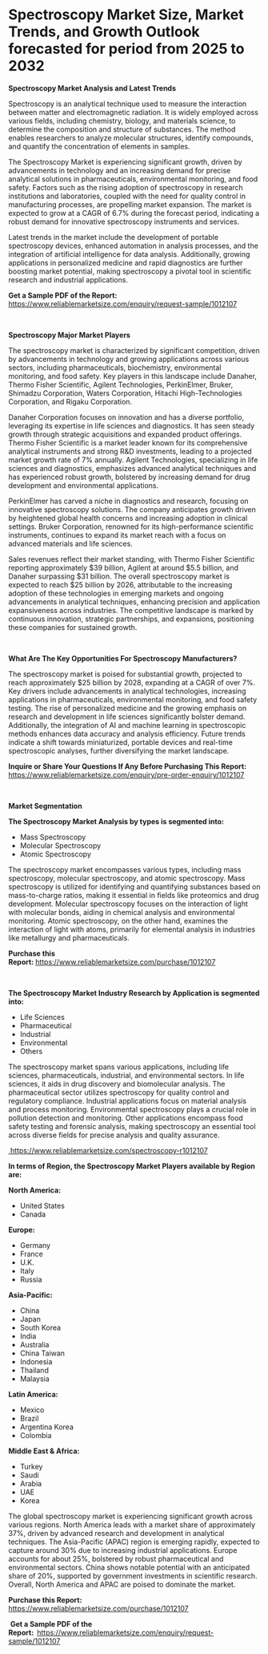 <p><h1>Spectroscopy Market Size, Market Trends, and Growth Outlook forecasted for period from 2025 to 2032</h1></p><p><strong>Spectroscopy Market Analysis and Latest Trends</strong></p>
<p><p>Spectroscopy is an analytical technique used to measure the interaction between matter and electromagnetic radiation. It is widely employed across various fields, including chemistry, biology, and materials science, to determine the composition and structure of substances. The method enables researchers to analyze molecular structures, identify compounds, and quantify the concentration of elements in samples.</p><p>The Spectroscopy Market is experiencing significant growth, driven by advancements in technology and an increasing demand for precise analytical solutions in pharmaceuticals, environmental monitoring, and food safety. Factors such as the rising adoption of spectroscopy in research institutions and laboratories, coupled with the need for quality control in manufacturing processes, are propelling market expansion. The market is expected to grow at a CAGR of 6.7% during the forecast period, indicating a robust demand for innovative spectroscopy instruments and services.</p><p>Latest trends in the market include the development of portable spectroscopy devices, enhanced automation in analysis processes, and the integration of artificial intelligence for data analysis. Additionally, growing applications in personalized medicine and rapid diagnostics are further boosting market potential, making spectroscopy a pivotal tool in scientific research and industrial applications.</p></p>
<p><strong>Get a Sample PDF of the Report:&nbsp;</strong> <a href="https://www.reliablemarketsize.com/enquiry/request-sample/1012107?utm_campaign=2931&utm_medium=2&utm_source=Github&utm_content=ia&utm_term=18042025&utm_id=spectroscopy">https://www.reliablemarketsize.com/enquiry/request-sample/1012107</a></p>
<p>&nbsp;</p>
<p><strong>Spectroscopy Major Market Players</strong></p>
<p><p>The spectroscopy market is characterized by significant competition, driven by advancements in technology and growing applications across various sectors, including pharmaceuticals, biochemistry, environmental monitoring, and food safety. Key players in this landscape include Danaher, Thermo Fisher Scientific, Agilent Technologies, PerkinElmer, Bruker, Shimadzu Corporation, Waters Corporation, Hitachi High-Technologies Corporation, and Rigaku Corporation.</p><p>Danaher Corporation focuses on innovation and has a diverse portfolio, leveraging its expertise in life sciences and diagnostics. It has seen steady growth through strategic acquisitions and expanded product offerings. Thermo Fisher Scientific is a market leader known for its comprehensive analytical instruments and strong R&D investments, leading to a projected market growth rate of 7% annually. Agilent Technologies, specializing in life sciences and diagnostics, emphasizes advanced analytical techniques and has experienced robust growth, bolstered by increasing demand for drug development and environmental applications.</p><p>PerkinElmer has carved a niche in diagnostics and research, focusing on innovative spectroscopy solutions. The company anticipates growth driven by heightened global health concerns and increasing adoption in clinical settings. Bruker Corporation, renowned for its high-performance scientific instruments, continues to expand its market reach with a focus on advanced materials and life sciences.</p><p>Sales revenues reflect their market standing, with Thermo Fisher Scientific reporting approximately $39 billion, Agilent at around $5.5 billion, and Danaher surpassing $31 billion. The overall spectroscopy market is expected to reach $25 billion by 2026, attributable to the increasing adoption of these technologies in emerging markets and ongoing advancements in analytical techniques, enhancing precision and application expansiveness across industries. The competitive landscape is marked by continuous innovation, strategic partnerships, and expansions, positioning these companies for sustained growth.</p></p>
<p>&nbsp;</p>
<p><strong>What Are The Key Opportunities For Spectroscopy Manufacturers?</strong></p>
<p><p>The spectroscopy market is poised for substantial growth, projected to reach approximately $25 billion by 2028, expanding at a CAGR of over 7%. Key drivers include advancements in analytical technologies, increasing applications in pharmaceuticals, environmental monitoring, and food safety testing. The rise of personalized medicine and the growing emphasis on research and development in life sciences significantly bolster demand. Additionally, the integration of AI and machine learning in spectroscopic methods enhances data accuracy and analysis efficiency. Future trends indicate a shift towards miniaturized, portable devices and real-time spectroscopic analyses, further diversifying the market landscape.</p></p>
<p><strong>Inquire or Share Your Questions If Any Before Purchasing This Report:</strong> <a href="https://www.reliablemarketsize.com/enquiry/pre-order-enquiry/1012107?utm_campaign=2931&utm_medium=2&utm_source=Github&utm_content=ia&utm_term=18042025&utm_id=spectroscopy">https://www.reliablemarketsize.com/enquiry/pre-order-enquiry/1012107</a></p>
<p>&nbsp;</p>
<p><strong>Market Segmentation</strong></p>
<p><strong>The Spectroscopy Market Analysis by types is segmented into:</strong></p>
<p><ul><li>Mass Spectroscopy</li><li>Molecular Spectroscopy</li><li>Atomic Spectroscopy</li></ul></p>
<p><p>The spectroscopy market encompasses various types, including mass spectroscopy, molecular spectroscopy, and atomic spectroscopy. Mass spectroscopy is utilized for identifying and quantifying substances based on mass-to-charge ratios, making it essential in fields like proteomics and drug development. Molecular spectroscopy focuses on the interaction of light with molecular bonds, aiding in chemical analysis and environmental monitoring. Atomic spectroscopy, on the other hand, examines the interaction of light with atoms, primarily for elemental analysis in industries like metallurgy and pharmaceuticals.</p></p>
<p><strong>Purchase this Report:&nbsp;</strong><a href="https://www.reliablemarketsize.com/purchase/1012107?utm_campaign=2931&utm_medium=2&utm_source=Github&utm_content=ia&utm_term=18042025&utm_id=spectroscopy">https://www.reliablemarketsize.com/purchase/1012107</a></p>
<p>&nbsp;</p>
<p><strong>The Spectroscopy Market Industry Research by Application is segmented into:</strong></p>
<p><ul><li>Life Sciences</li><li>Pharmaceutical</li><li>Industrial</li><li>Environmental</li><li>Others</li></ul></p>
<p><p>The spectroscopy market spans various applications, including life sciences, pharmaceuticals, industrial, and environmental sectors. In life sciences, it aids in drug discovery and biomolecular analysis. The pharmaceutical sector utilizes spectroscopy for quality control and regulatory compliance. Industrial applications focus on material analysis and process monitoring. Environmental spectroscopy plays a crucial role in pollution detection and monitoring. Other applications encompass food safety testing and forensic analysis, making spectroscopy an essential tool across diverse fields for precise analysis and quality assurance.</p></p>
<p><a href="https://www.reliablemarketsize.com/spectroscopy-r1012107?utm_campaign=2931&utm_medium=2&utm_source=Github&utm_content=ia&utm_term=18042025&utm_id=spectroscopy">&nbsp;https://www.reliablemarketsize.com/spectroscopy-r1012107</a></p>
<p><strong>In terms of Region, the Spectroscopy Market Players available by Region are:</strong></p>
<p>
    <p> <strong> North America: </strong>
        <ul>
            <li>United States</li>
            <li>Canada</li>
        </ul>
        </p> 
    <p> <strong> Europe: </strong>
        <ul>
            <li>Germany</li>
            <li>France</li>
            <li>U.K.</li>
            <li>Italy</li>
            <li>Russia</li>
        </ul>
        </p> 
    <p> <strong> Asia-Pacific: </strong>
        <ul>
            <li>China</li>
            <li>Japan</li>
            <li>South Korea</li>
            <li>India</li>
            <li>Australia</li>
            <li>China Taiwan</li>
            <li>Indonesia</li>
            <li>Thailand</li>
            <li>Malaysia</li>
        </ul>
        </p> 
    <p> <strong> Latin America: </strong>
        <ul>
            <li>Mexico</li>
            <li>Brazil</li>
            <li>Argentina Korea</li>
            <li>Colombia</li>
        </ul>
        </p> 
    <p> <strong> Middle East & Africa: </strong>
        <ul>
            <li>Turkey</li>
            <li>Saudi</li>
            <li>Arabia</li>
            <li>UAE</li>
            <li>Korea</li>
        </ul>
    </p>
    </p>
<p><p>The global spectroscopy market is experiencing significant growth across various regions. North America leads with a market share of approximately 37%, driven by advanced research and development in analytical techniques. The Asia-Pacific (APAC) region is emerging rapidly, expected to capture around 30% due to increasing industrial applications. Europe accounts for about 25%, bolstered by robust pharmaceutical and environmental sectors. China shows notable potential with an anticipated share of 20%, supported by government investments in scientific research. Overall, North America and APAC are poised to dominate the market.</p></p>
<p><strong>Purchase this Report: </strong><a href="https://www.reliablemarketsize.com/purchase/1012107?utm_campaign=2931&utm_medium=2&utm_source=Github&utm_content=ia&utm_term=18042025&utm_id=spectroscopy">https://www.reliablemarketsize.com/purchase/1012107</a></p>
<p>&nbsp;<strong>Get a Sample PDF of the Report:&nbsp;&nbsp;</strong><a href="https://www.reliablemarketsize.com/enquiry/request-sample/1012107?utm_campaign=2931&utm_medium=2&utm_source=Github&utm_content=ia&utm_term=18042025&utm_id=spectroscopy">https://www.reliablemarketsize.com/enquiry/request-sample/1012107</a></p>
<p><strong></strong></p>
<p><p></p><p></p><p></p></p>